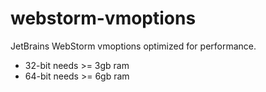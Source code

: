 # webstorm-vmoptions

JetBrains WebStorm vmoptions optimized for performance.

- 32-bit needs >= 3gb ram
- 64-bit needs >= 6gb ram
